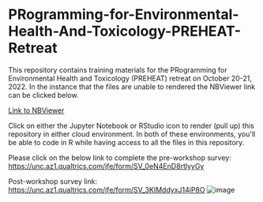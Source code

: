 # PRogramming-for-Environmental-Health-And-Toxicology-PREHEAT-Retreat

This repository contains training materials for the PRogramming for Environmental Health and Toxicology (PREHEAT) retreat on October 20-21, 2022. In the instance that the files are unable to rendered the NBViewer link can be clicked below. 

[Link to NBViewer](https://nbviewer.org/github/UNC-CEMALB/PRogramming-for-Environmental-Health-And-Toxicology-PREHEAT-Retreat/tree/main/)

Click on either the Jupyter Notebook or RStudio icon to render (pull up) this repository in either cloud environment. In both of these environments, you'll be able to code in R while having access to all the files in this repository.



Please click on the below link to complete the pre-workshop survey:
https://unc.az1.qualtrics.com/jfe/form/SV_0eN4EnD8rtlyyGy
 




Post-workshop survey link:
https://unc.az1.qualtrics.com/jfe/form/SV_3KIMddyxJ14jP8O
![image](https://user-images.githubusercontent.com/59482509/196954250-9dadf1d8-63de-4281-bc28-f4193df9e79c.png)

